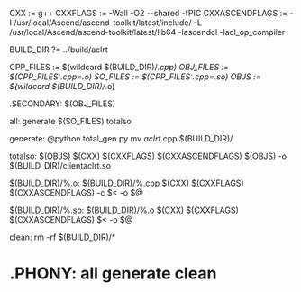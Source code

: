 

CXX := g++
CXXFLAGS := -Wall -O2 --shared -fPIC 
CXXASCENDFLAGS := -I /usr/local/Ascend/ascend-toolkit/latest/include/ -L /usr/local/Ascend/ascend-toolkit/latest/lib64 -lascendcl -lacl_op_compiler 


BUILD_DIR ?= ../build/aclrt

CPP_FILES := $(wildcard $(BUILD_DIR)/*.cpp)
OBJ_FILES := $(CPP_FILES:.cpp=.o)
SO_FILES  := $(CPP_FILES:.cpp=.so)
OBJS := $(wildcard $(BUILD_DIR)/*.o)


.SECONDARY: $(OBJ_FILES)


all: generate $(SO_FILES) totalso

generate:
	@python total_gen.py
	mv *aclrt*.cpp $(BUILD_DIR)/

totalso: $(OBJS)
	$(CXX) $(CXXFLAGS)  $(CXXASCENDFLAGS) $(OBJS) -o $(BUILD_DIR)/clientaclrt.so


$(BUILD_DIR)/%.o: $(BUILD_DIR)/%.cpp
	$(CXX) $(CXXFLAGS)  $(CXXASCENDFLAGS) -c $< -o $@


$(BUILD_DIR)/%.so: $(BUILD_DIR)/%.o
	$(CXX) $(CXXFLAGS)  $(CXXASCENDFLAGS) $< -o $@

clean:
	rm -rf $(BUILD_DIR)/*

# .PHONY: all generate clean
	
